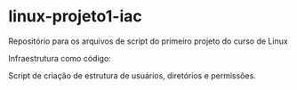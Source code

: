 # linux-projeto1-iac
Repositório para os arquivos de script do primeiro projeto do curso de Linux

Infraestrutura como código: 

Script de criação de estrutura de usuários, diretórios e permissões.
